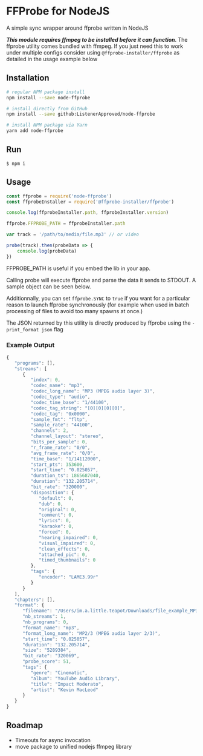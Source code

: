 # FFProbe for NodeJS

A simple sync wrapper around ffprobe written in NodeJS

***This module requires ffmpeg to be installed before it can function***.  The ffprobe utility comes bundled with ffmpeg.  If you just need this to work under multiple configs consider using `@ffprobe-installer/ffprobe` as detailed in the usage example below

## Installation

```sh
# regular NPM package install
npm install --save node-ffprobe

# install directly from GitHub
npm install --save github:ListenerApproved/node-ffprobe

# install NPM package via Yarn
yarn add node-ffprobe
```



## Run
 	$ npm i



## Usage

```js
const ffprobe = require('node-ffprobe')
const ffprobeInstaller = require('@ffprobe-installer/ffprobe')

console.log(ffprobeInstaller.path, ffprobeInstaller.version)

ffprobe.FFPROBE_PATH = ffprobeInstaller.path

var track = '/path/to/media/file.mp3' // or video

probe(track).then(probeData => {
	console.log(probeData)
})
```

FFPROBE_PATH is useful if you embed the lib in your app.

Calling probe will execute ffprobe and parse the data it sends to STDOUT.  A sample object can be seen below.

Additionnally, you can set `ffprobe.SYNC` to `true` if you want for a particular reason to launch ffprobe synchronously (for example when used in batch processing of files to avoid too many spawns at once.)

The JSON returned by this utility is directly produced by ffprobe using the `-print_format json` flag


### Example Output


```js
{
   "programs": [],
   "streams": [
      {
         "index": 0,
         "codec_name": "mp3",
         "codec_long_name": "MP3 (MPEG audio layer 3)",
         "codec_type": "audio",
         "codec_time_base": "1/44100",
         "codec_tag_string": "[0][0][0][0]",
         "codec_tag": "0x0000",
         "sample_fmt": "fltp",
         "sample_rate": "44100",
         "channels": 2,
         "channel_layout": "stereo",
         "bits_per_sample": 0,
         "r_frame_rate": "0/0",
         "avg_frame_rate": "0/0",
         "time_base": "1/14112000",
         "start_pts": 353600,
         "start_time": "0.025057",
         "duration_ts": 1865687040,
         "duration": "132.205714",
         "bit_rate": "320000",
         "disposition": {
            "default": 0,
            "dub": 0,
            "original": 0,
            "comment": 0,
            "lyrics": 0,
            "karaoke": 0,
            "forced": 0,
            "hearing_impaired": 0,
            "visual_impaired": 0,
            "clean_effects": 0,
            "attached_pic": 0,
            "timed_thumbnails": 0
         },
         "tags": {
            "encoder": "LAME3.99r"
         }
      }
   ],
   "chapters": [],
   "format": {
      "filename": "/Users/im.a.little.teapot/Downloads/file_example_MP3_5MG.mp3",
      "nb_streams": 1,
      "nb_programs": 0,
      "format_name": "mp3",
      "format_long_name": "MP2/3 (MPEG audio layer 2/3)",
      "start_time": "0.025057",
      "duration": "132.205714",
      "size": "5289384",
      "bit_rate": "320069",
      "probe_score": 51,
      "tags": {
         "genre": "Cinematic",
         "album": "YouTube Audio Library",
         "title": "Impact Moderato",
         "artist": "Kevin MacLeod"
      }
   }
}
```


## Roadmap
* Timeouts for async invocation
* move package to unified nodejs ffmpeg library 
